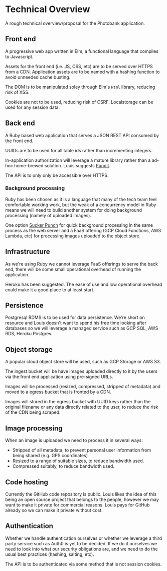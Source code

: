 # Technical Overview

A rough technical overview/proposal for the Photobank application.


## Front end

A progressive web app written in Elm, a functional language that compiles to
Javascript.

Assets for the front end (i.e. JS, CSS, etc) are to be served over HTTPS from
a CDN. Application assets are to be named with a hashing function to avoid
unneeded cache busting.

The DOM is to be manipulated soley through Elm's `Html` library, reducing risk
of XSS.

Cookies are not to be used, reducing risk of CSRF. Localstorage can be used
for any session data.


## Back end

A Ruby based web application that serves a JSON REST API consumed by the front
end.

UUIDs are to be used for all table ids rather than incrementing integers.

In-application authorization will leverage a mature library rather than a
ad-hoc home-brewed solution. Louis suggests
[Pundit](https://github.com/elabs/pundit).

The API is to only only be accessible over HTTPS.


### Background processing

Ruby has been chosen as it is a language that many of the tech team feel
comfortable working work, but the weak of a concurrency model in Ruby means we
will need to build another system for doing background processing (namely of
uploaded images).

One option [Sucker Punch](https://github.com/brandonhilkert/sucker_punch)
for quick background processing in the same process as the web server and a
FaaS offering (GCP Cloud Functions, AWS Lambda, etc) for processing images
uploaded to the object store.


## Infrastructure

As we're using Ruby we cannot leverage FaaS offerings to serve the back end,
there will be some small operational overhead of running the application.

Heroku has been suggested. The ease of use and low operational overhead could
make it a good place to at least start.


## Persistence

Postgresql RDMS is to be used for data persistence. We're short on resource and
Louis doesn't want to spend his free time looking after databases so we will
leverage a managed service such as GCP SQL, AWS RDS, Heroku Postgres.


## Object storage

A popular cloud object store will be used, such as GCP Storage or AWS S3.

The ingest bucket will be have images uploaded directly to it by the users via
the front end application using pre-signed URLs.

Images will be processed (resized, compressed, stripped of metadata) and moved
to a egress bucket that is fronted by a CDN.

Images will stored in the egress bucket with UUID keys rather than the
original filename or any data directly related to the user, to reduce the risk
of the CDN being scraped.


## Image processing

When an image is uploaded we need to process it in several ways:

- Stripped of all metadata, to prevent personal user information from being
  shared (e.g. GPS coordinates)
- Resized to a range of suitable sizes, to reduce bandwidth used.
- Compressed suitably, to reduce bandwidth used.


## Code hosting

Currently the GitHub code repository is public. Louis likes the idea of this
being an open source project that belongs to the people, however we may want
to make it private for commercial reasons. Louis pays for GitHub already so we
can make it private without cost.


## Authentication

Whether we handle authentication ourselves or whether we leverage a third
party service such as Auth0 is yet to be decided. If we do it ourselves we
need to look into what our security obligations are, and we need to do the
usual best practices (hashing, salting, etc).

The API is to be authenticated via some method that is not session cookies.
